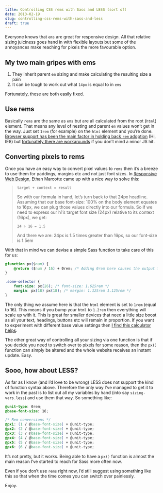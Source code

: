 ```yaml
---
title: Controlling CSS rems with Sass and LESS (sort of)
date: 2013-02-19
slug: controlling-css-rems-with-sass-and-less
draft: true
---
```


Everyone knows that `ems` are great for responsive design. All that relative sizing juiciness goes hand in with flexible layouts but some of the annoyances make reaching for pixels the more favourable option.

## My two main gripes with ems

1.  They inherit parent `em` sizing and make calculating the resulting size a pain
2.  It can be tough to work out what `14px` is equal to in `ems`

Fortunately, these are both easily fixed.

## Use rems

Basically `rems` are the same as `ems` but are all calculated from the root (`html`) element. That means any level of nesting and parent `em` values won&#8217;t get in the way. Just set `1rem` (for example) on the `html` element and you&#8217;re done. [Browser support has been the main factor in holding back `rem` adoption][1] (Hi, IE8) but [fortunately there are workarounds][2] if you don&#8217;t mind a minor JS hit.

## Converting pixels to rems

Once you have an easy way to convert pixel values to `rems` then it&#8217;s a breeze to use them for paddings, margins etc and not just font sizes. In [Responsive Web Design][3], Ethan Marcotte came up with a nice way to solve this:

> `target ÷ context = result`
>
> So with our formula in hand, let’s turn back to that 24px headline. Assuming that our base font-size: 100% on the body element equates to 16px, we can plug those values directly into our formula. So if we need to express our h1’s target font size (24px) relative to its context (16px), we get:
>
> `24 ÷ 16 = 1.5`
>
> And there we are: 24px is 1.5 times greater than 16px, so our font-size is 1.5em

With that in mind we can devise a simple Sass function to take care of this for us:

``` css
@function px($num) {
    @return ($num / 16) + 0rem; /* Adding 0rem here causes the output to be nrem instead of just n */
}

.some-selector {
    font-size: px(26); /* font-size: 1.625rem */
    margin: px(18) px(18); /* margin: 1.125rem 1.125rem */
}
```

The only thing we assume here is that the `html` element is set to `1rem` (equal to 16). This means if you bump your `html` to `1.2rem` then everything will scale up with it. This is great for smaller devices that need a little size boost as all your text, headings, buttons etc will remain in proportion. If you want to experiment with different base value settings then [I find this calculator helps][4].

The other great way of controlling all your sizing via one function is that if you decide you need to switch over to pixels for some reason, then the `px()` function can simply be altered and the whole website receives an instant update. Easy.

## Sooo, how about LESS?

As far as I know (and I&#8217;d love to be wrong) LESS does not support the kind of function syntax above. Therefore the only way I&#8217;ve managed to get it to work in the past is to list out all my variables by hand (into say `sizing-vars.less`) and use them that way. So something like:

``` css
@unit-type: 0rem;
@base-font-size: 16;

/* Rem conversions */
@px1: (1 / @base-font-size) + @unit-type;
@px2: (2 / @base-font-size) + @unit-type;
@px3: (3 / @base-font-size) + @unit-type;
@px4: (4 / @base-font-size) + @unit-type;
@px5: (5 / @base-font-size) + @unit-type;
@px6: (6 / @base-font-size) + @unit-type;
```

It&#8217;s not pretty, but it works. Being able to have a `px()` function is almost the main reason I&#8217;ve started to reach for Sass more often now.

Even if you don&#8217;t use `rems` right now, I&#8217;d still suggest using something like this so that when the time comes you can switch over painlessly.

Enjoy.

 [1]: http://caniuse.com/#search=rem
 [2]: https://github.com/chuckcarpenter/REM-unit-polyfill
 [3]: http://www.abookapart.com/products/responsive-web-design
 [4]: http://pxtoem.com/